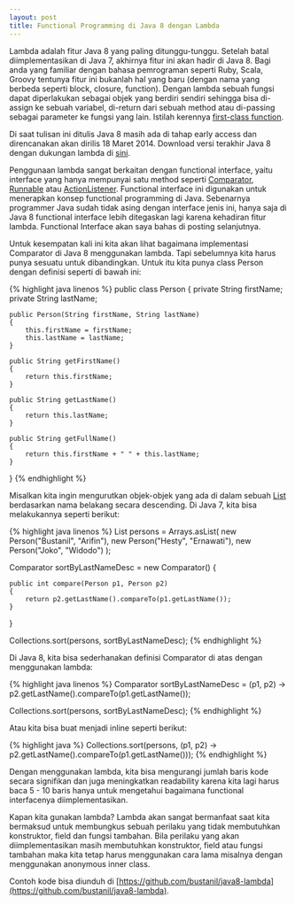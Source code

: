 ```yaml
---
layout: post
title: Functional Programming di Java 8 dengan Lambda
---
```


Lambda adalah fitur Java 8 yang paling ditunggu-tunggu. Setelah batal diimplementasikan di Java 7, akhirnya fitur ini akan hadir di Java 8.
Bagi anda yang familiar dengan bahasa pemrograman seperti Ruby, Scala, Groovy tentunya fitur ini bukanlah hal yang baru (dengan nama yang berbeda seperti block, closure, function). Dengan lambda sebuah fungsi dapat diperlakukan sebagai objek yang berdiri sendiri sehingga bisa di-assign ke sebuah variabel, di-return dari sebuah method atau di-passing sebagai parameter ke fungsi yang lain. Istilah kerennya [first-class function](http://en.wikipedia.org/wiki/First-class_function).

Di saat tulisan ini ditulis Java 8 masih ada di tahap early access dan direncanakan akan dirilis 18 Maret 2014. Download versi terakhir Java 8 dengan dukungan lambda di [sini](https://jdk8.java.net/lambda/).

Penggunaan lambda sangat berkaitan dengan functional interface, yaitu interface yang hanya mempunyai satu method seperti [Comparator](http://docs.oracle.com/javase/7/docs/api/java/util/Comparator.html), [Runnable](http://docs.oracle.com/javase/7/docs/api/java/lang/Runnable.html) atau [ActionListener](http://docs.oracle.com/javase/7/docs/api/java/awt/event/ActionListener.html). Functional interface ini digunakan untuk menerapkan konsep functional programming di Java. Sebenarnya programmer Java sudah tidak asing dengan interface jenis ini, hanya saja di Java 8 functional interface lebih ditegaskan lagi karena kehadiran fitur lambda. Functional Interface akan saya bahas di posting selanjutnya.

Untuk kesempatan kali ini kita akan lihat bagaimana implementasi Comparator di Java 8 menggunakan lambda. Tapi sebelumnya kita harus punya sesuatu untuk dibandingkan. Untuk itu kita punya class Person dengan definisi seperti di bawah ini:

{% highlight java linenos %}
public class Person
{
	private String firstName;
	private String lastName;

	public Person(String firstName, String lastName)
	{
		this.firstName = firstName;
		this.lastName = lastName;
	}

	public String getFirstName()
	{
		return this.firstName;
	}

	public String getLastName()
	{
		return this.lastName;
	}

	public String getFullName()
	{
		return this.firstName + " " + this.lastName;
	}
}
{% endhighlight %}

Misalkan kita ingin mengurutkan objek-objek yang ada di dalam sebuah [List](http://docs.oracle.com/javase/7/docs/api/java/util/List.html) berdasarkan nama belakang secara descending. Di Java 7, kita bisa melakukannya seperti berikut:

{% highlight java linenos %}
List<Person> persons = Arrays.asList(
	new Person("Bustanil", "Arifin"),
	new Person("Hesty", "Ernawati"),
	new Person("Joko", "Widodo")
);

Comparator<Person> sortByLastNameDesc = new Comparator<Person>()
{

	public int compare(Person p1, Person p2)
	{
		return p2.getLastName().compareTo(p1.getLastName());
	}

}

Collections.sort(persons, sortByLastNameDesc);
{% endhighlight %}

Di Java 8, kita bisa sederhanakan definisi Comparator di atas dengan menggunakan lambda:

{% highlight java linenos %}
Comparator<Person> sortByLastNameDesc = (p1, p2) -> p2.getLastName().compareTo(p1.getLastName());

Collections.sort(persons, sortByLastNameDesc);
{% endhighlight %}

Atau kita bisa buat menjadi inline seperti berikut:

{% highlight java %}
Collections.sort(persons, (p1, p2) -> p2.getLastName().compareTo(p1.getLastName()));
{% endhighlight %}

Dengan menggunakan lambda, kita bisa mengurangi jumlah baris kode secara signifikan dan juga meningkatkan readability karena kita lagi harus baca 5 - 10 baris hanya untuk mengetahui bagaimana functional interfacenya diimplementasikan. 

Kapan kita gunakan lambda? Lambda akan sangat bermanfaat saat kita bermaksud untuk membungkus sebuah perilaku yang tidak membutuhkan konstruktor, field dan fungsi tambahan. Bila perilaku yang akan diimplementasikan masih membutuhkan konstruktor, field atau fungsi tambahan maka kita tetap harus menggunakan cara lama misalnya dengan menggunakan anonymous inner class.

Contoh kode bisa diunduh di [https://github.com/bustanil/java8-lambda](https://github.com/bustanil/java8-lambda).
